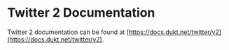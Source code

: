 # Twitter 2 Documentation

Twitter 2 documentation can be found at [https://docs.dukt.net/twitter/v2](https://docs.dukt.net/twitter/v2).
